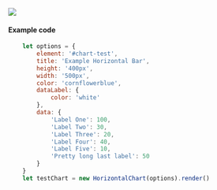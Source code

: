 ![](https://raw.githubusercontent.com/efivehatko/css-chart-bar/main/example_horizontal.png)

#### Example code

```javascript
    let options = {
        element: '#chart-test',
        title: 'Example Horizontal Bar',
        height: '400px',
        width: '500px',
        color: 'cornflowerblue',
        dataLabel: {
            color: 'white'
        },
        data: {
            'Label One': 100,
            'Label Two': 30,
            'Label Three': 20,
            'Label Four': 40,
            'Label Five': 10,
            'Pretty long last label': 50 
        }
    }
    let testChart = new HorizontalChart(options).render()
```
